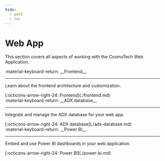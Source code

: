 ```yaml
---
hide:
  - path
  - toc
---
```


# Web App

This section covers all aspects of working with the CosmoTech Web Application.

<main class="grid" markdown>

<article markdown>
<div class="text" markdown>
:material-keyboard-return: __Frontend__

---
Learn about the frontend architecture and customization.
<footer markdown>
[:octicons-arrow-right-24: Frontend](./frontend.md)
</footer>
</div>
</article>

<article markdown>
<div class="text" markdown>
:material-keyboard-return: __ADX database__

---
Integrate and manage the ADX database for your web app.
<footer markdown>
[:octicons-arrow-right-24: ADX database](./adx-database.md)
</footer>
</div>
</article>

<article markdown>
<div class="text" markdown>
:material-keyboard-return: __Power BI__

---
Embed and use Power BI dashboards in your web application.
<footer markdown>
[:octicons-arrow-right-24: Power BI](./power-bi.md)
</footer>
</div>
</article>

</main>
